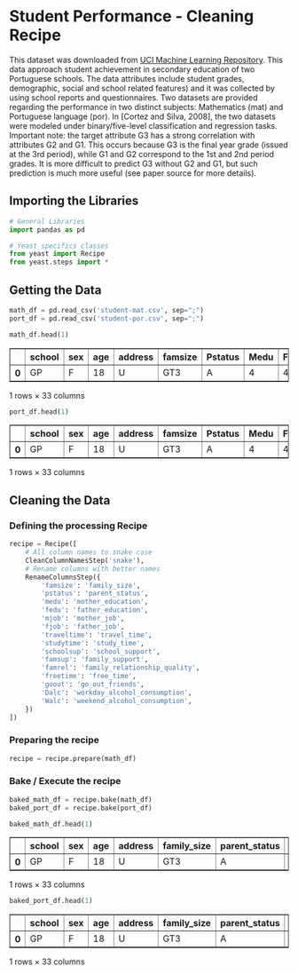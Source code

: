 # Student Performance - Cleaning Recipe

This dataset was downloaded from [UCI Machine Learning Repository](https://archive.ics.uci.edu/ml/datasets/Student+Performance). This data approach student achievement in secondary education of two Portuguese schools. The data attributes include student grades, demographic, social and school related features) and it was collected by using school reports and questionnaires. Two datasets are provided regarding the performance in two distinct subjects: Mathematics (mat) and Portuguese language (por). In [Cortez and Silva, 2008], the two datasets were modeled under binary/five-level classification and regression tasks. Important note: the target attribute G3 has a strong correlation with attributes G2 and G1. This occurs because G3 is the final year grade (issued at the 3rd period), while G1 and G2 correspond to the 1st and 2nd period grades. It is more difficult to predict G3 without G2 and G1, but such prediction is much more useful (see paper source for more details).

## Importing the Libraries


```python
# General Libraries
import pandas as pd
```


```python
# Yeast specifics classes
from yeast import Recipe
from yeast.steps import *
```

## Getting the Data


```python
math_df = pd.read_csv('student-mat.csv', sep=";")
port_df = pd.read_csv('student-por.csv', sep=";")
```


```python
math_df.head(1)
```




<div>
<style scoped>
    .dataframe tbody tr th:only-of-type {
        vertical-align: middle;
    }

    .dataframe tbody tr th {
        vertical-align: top;
    }

    .dataframe thead th {
        text-align: right;
    }
</style>
<table border="1" class="dataframe">
  <thead>
    <tr style="text-align: right;">
      <th></th>
      <th>school</th>
      <th>sex</th>
      <th>age</th>
      <th>address</th>
      <th>famsize</th>
      <th>Pstatus</th>
      <th>Medu</th>
      <th>Fedu</th>
      <th>Mjob</th>
      <th>Fjob</th>
      <th>...</th>
      <th>famrel</th>
      <th>freetime</th>
      <th>goout</th>
      <th>Dalc</th>
      <th>Walc</th>
      <th>health</th>
      <th>absences</th>
      <th>G1</th>
      <th>G2</th>
      <th>G3</th>
    </tr>
  </thead>
  <tbody>
    <tr>
      <th>0</th>
      <td>GP</td>
      <td>F</td>
      <td>18</td>
      <td>U</td>
      <td>GT3</td>
      <td>A</td>
      <td>4</td>
      <td>4</td>
      <td>at_home</td>
      <td>teacher</td>
      <td>...</td>
      <td>4</td>
      <td>3</td>
      <td>4</td>
      <td>1</td>
      <td>1</td>
      <td>3</td>
      <td>6</td>
      <td>5</td>
      <td>6</td>
      <td>6</td>
    </tr>
  </tbody>
</table>
<p>1 rows × 33 columns</p>
</div>




```python
port_df.head(1)
```




<div>
<style scoped>
    .dataframe tbody tr th:only-of-type {
        vertical-align: middle;
    }

    .dataframe tbody tr th {
        vertical-align: top;
    }

    .dataframe thead th {
        text-align: right;
    }
</style>
<table border="1" class="dataframe">
  <thead>
    <tr style="text-align: right;">
      <th></th>
      <th>school</th>
      <th>sex</th>
      <th>age</th>
      <th>address</th>
      <th>famsize</th>
      <th>Pstatus</th>
      <th>Medu</th>
      <th>Fedu</th>
      <th>Mjob</th>
      <th>Fjob</th>
      <th>...</th>
      <th>famrel</th>
      <th>freetime</th>
      <th>goout</th>
      <th>Dalc</th>
      <th>Walc</th>
      <th>health</th>
      <th>absences</th>
      <th>G1</th>
      <th>G2</th>
      <th>G3</th>
    </tr>
  </thead>
  <tbody>
    <tr>
      <th>0</th>
      <td>GP</td>
      <td>F</td>
      <td>18</td>
      <td>U</td>
      <td>GT3</td>
      <td>A</td>
      <td>4</td>
      <td>4</td>
      <td>at_home</td>
      <td>teacher</td>
      <td>...</td>
      <td>4</td>
      <td>3</td>
      <td>4</td>
      <td>1</td>
      <td>1</td>
      <td>3</td>
      <td>4</td>
      <td>0</td>
      <td>11</td>
      <td>11</td>
    </tr>
  </tbody>
</table>
<p>1 rows × 33 columns</p>
</div>



## Cleaning the Data

### Defining the processing Recipe


```python
recipe = Recipe([
    # All column names to snake case
    CleanColumnNamesStep('snake'),
    # Rename columns with better names
    RenameColumnsStep({
        'famsize': 'family_size',
        'pstatus': 'parent_status',
        'medu': 'mother_education',
        'fedu': 'father_education',
        'mjob': 'mother_job',
        'fjob': 'father_job',
        'traveltime': 'travel_time',
        'studytime': 'study_time',
        'schoolsup': 'school_support',
        'famsup': 'family_support',
        'famrel': 'family_relationship_quality',
        'freetime': 'free_time',
        'goout': 'go_out_friends',
        'Dalc': 'workday_alcohol_consumption',
        'Walc': 'weekend_alcohol_consumption',
    })
])
```

### Preparing the recipe


```python
recipe = recipe.prepare(math_df)
```

### Bake / Execute the recipe 


```python
baked_math_df = recipe.bake(math_df) 
baked_port_df = recipe.bake(port_df) 
```


```python
baked_math_df.head(1)
```




<div>
<style scoped>
    .dataframe tbody tr th:only-of-type {
        vertical-align: middle;
    }

    .dataframe tbody tr th {
        vertical-align: top;
    }

    .dataframe thead th {
        text-align: right;
    }
</style>
<table border="1" class="dataframe">
  <thead>
    <tr style="text-align: right;">
      <th></th>
      <th>school</th>
      <th>sex</th>
      <th>age</th>
      <th>address</th>
      <th>family_size</th>
      <th>parent_status</th>
      <th>mothers_education</th>
      <th>fathers_education</th>
      <th>mothers_job</th>
      <th>fathers_job</th>
      <th>...</th>
      <th>family_relationship_quality</th>
      <th>free_time</th>
      <th>go_out_friends</th>
      <th>dalc</th>
      <th>walc</th>
      <th>health</th>
      <th>absences</th>
      <th>g1</th>
      <th>g2</th>
      <th>g3</th>
    </tr>
  </thead>
  <tbody>
    <tr>
      <th>0</th>
      <td>GP</td>
      <td>F</td>
      <td>18</td>
      <td>U</td>
      <td>GT3</td>
      <td>A</td>
      <td>4</td>
      <td>4</td>
      <td>at_home</td>
      <td>teacher</td>
      <td>...</td>
      <td>4</td>
      <td>3</td>
      <td>4</td>
      <td>1</td>
      <td>1</td>
      <td>3</td>
      <td>6</td>
      <td>5</td>
      <td>6</td>
      <td>6</td>
    </tr>
  </tbody>
</table>
<p>1 rows × 33 columns</p>
</div>




```python
baked_port_df.head(1)
```




<div>
<style scoped>
    .dataframe tbody tr th:only-of-type {
        vertical-align: middle;
    }

    .dataframe tbody tr th {
        vertical-align: top;
    }

    .dataframe thead th {
        text-align: right;
    }
</style>
<table border="1" class="dataframe">
  <thead>
    <tr style="text-align: right;">
      <th></th>
      <th>school</th>
      <th>sex</th>
      <th>age</th>
      <th>address</th>
      <th>family_size</th>
      <th>parent_status</th>
      <th>mothers_education</th>
      <th>fathers_education</th>
      <th>mothers_job</th>
      <th>fathers_job</th>
      <th>...</th>
      <th>family_relationship_quality</th>
      <th>free_time</th>
      <th>go_out_friends</th>
      <th>dalc</th>
      <th>walc</th>
      <th>health</th>
      <th>absences</th>
      <th>g1</th>
      <th>g2</th>
      <th>g3</th>
    </tr>
  </thead>
  <tbody>
    <tr>
      <th>0</th>
      <td>GP</td>
      <td>F</td>
      <td>18</td>
      <td>U</td>
      <td>GT3</td>
      <td>A</td>
      <td>4</td>
      <td>4</td>
      <td>at_home</td>
      <td>teacher</td>
      <td>...</td>
      <td>4</td>
      <td>3</td>
      <td>4</td>
      <td>1</td>
      <td>1</td>
      <td>3</td>
      <td>4</td>
      <td>0</td>
      <td>11</td>
      <td>11</td>
    </tr>
  </tbody>
</table>
<p>1 rows × 33 columns</p>
</div>




```python

```
